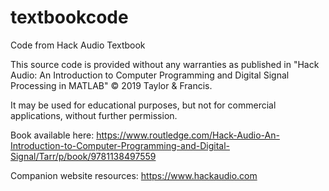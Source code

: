 # textbookcode
Code from Hack Audio Textbook

This source code is provided without any warranties as published in 
"Hack Audio: An Introduction to Computer Programming and Digital Signal
Processing in MATLAB" © 2019 Taylor & Francis.
 
It may be used for educational purposes, but not for commercial 
applications, without further permission.

Book available here: https://www.routledge.com/Hack-Audio-An-Introduction-to-Computer-Programming-and-Digital-Signal/Tarr/p/book/9781138497559

Companion website resources: https://www.hackaudio.com

